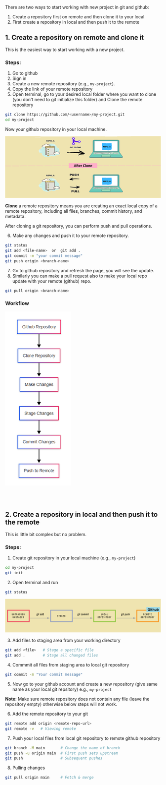 There are two ways to start working with new project in git and github:
1. Create a repository first on remote and then clone it to your local
2. First create a repository in local and then push it to the remote

## 1. Create a repository on remote and clone it
This is the easiest way to start working with a new project.

### Steps:
1. Go to github
2. Sign in
3. Create a new remote repository (e.g., `my-project`).
4. Copy the link of your remote repository
5. Open terminal, go to your desired local folder where you want to clone (you don't need to git initialize this folder) and Clone the remote repository
```bash
git clone https://github.com/<username>/my-project.git
cd my-project
```
Now your github repository in your local machine. 

![alt text](Images/clone-git-repository.png)

**Clone** a remote repository means you are creating an exact local copy of a remote repository, including all files, branches, commit history, and metadata.

After cloning a git repository, you can perform push and pull operations.

6. Make any changes and push it to your remote repository.
```bash
git status
git add <file-name>  or  git add .
git commit -m "your commit message"
git push origin <branch-name>
```
7. Go to github repository and refresh the page, you will see the update.
8. Similarly you can make a pull request also to make your local repo update with your remote (github) repo.

```bash
git pull origin <branch-name>
```

### Workflow
![alt text](Images/clone-workflow.png)

<br/>
<br/>

## 2. Create a repository in local and then push it to the remote
This is little bit complex but no problem.

### Steps:
1. Create git repository in your local machine (e.g., `my-project`)
```bash
cd my-project
git init
```
2. Open terminal and run 
```bash
git status
```

![alt text](Images/git-add-commit-push.png)

3. Add files to staging area from your working directory

```bash
git add <file>   # Stage a specific file
git add .        # Stage all changed files
```

4. Commmit all files from staging area to local git repository
```bash
git commit -m "Your commit message"
```

5. Now go to your github account and create a new repository (give same name as your local git repsitory) e.g., `my-project`

**Note:** Make sure remote repository does not contain any file (leave the repository empty) otherwise below steps will not work.

6. Add the remote repository to your git
```bash
git remote add origin <remote-repo-url>
git remote -v   # Viewing remote
```

7. Push your local files from local git repository to remote github repository
```bash
git branch -M main       # Change the name of branch
git push -u origin main  # First push sets upstream
git push                 # Subsequent pushes
```

8. Pulling changes
```bash
git pull origin main     # Fetch & merge
```